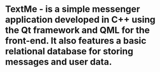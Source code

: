 # TextMe -  is a simple messenger application developed in C++ using the Qt framework and QML for the front-end. It also features a basic relational database for storing messages and user data.
